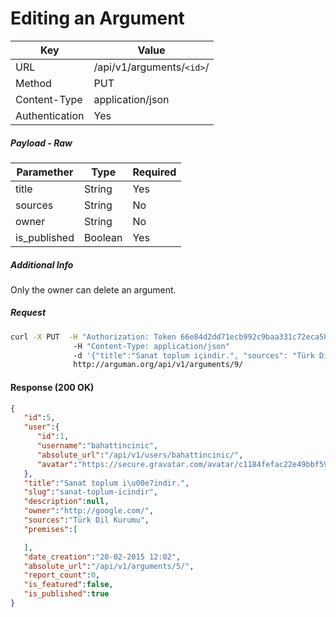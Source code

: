 Editing an Argument
=======================
| Key             | Value              |
| ----------------|--------------------|
| URL             | /api/v1/arguments/`<id>`/ |
| Method          | PUT               |
| Content-Type    | application/json   |
| Authentication  | Yes                |


##### Payload - Raw

| Paramether    | Type     |  Required |
| ------------- | ---------| --------------|
| title         | String   |  Yes          |
| sources       | String   |  No           |
| owner         | String   |  No           |
| is_published  | Boolean  |  Yes          |

##### Additional Info
Only the owner can delete an argument.

##### Request

```bash
curl -X PUT  -H "Authorization: Token 66e84d2dd71ecb992c9baa331c72eca58f239909"
              -H "Content-Type: application/json"
              -d '{"title":"Sanat toplum içindir.", "sources": "Türk Dil Kurumu", "owner": "http://google.com/", "is_published": true}'
              http://arguman.org/api/v1/arguments/9/
```

#### Response (200 OK)

```json
{
   "id":5,
   "user":{
      "id":1,
      "username":"bahattincinic",
      "absolute_url":"/api/v1/users/bahattincinic/",
      "avatar":"https://secure.gravatar.com/avatar/c1184fefac22e49bbf59e3775ef6e9dd.jpg?s=80&r=g&d=mm"
   },
   "title":"Sanat toplum i\u00e7indir.",
   "slug":"sanat-toplum-icindir",
   "description":null,
   "owner":"http://google.com/",
   "sources":"Türk Dil Kurumu",
   "premises":[

   ],
   "date_creation":"20-02-2015 12:02",
   "absolute_url":"/api/v1/arguments/5/",
   "report_count":0,
   "is_featured":false,
   "is_published":true
}
```